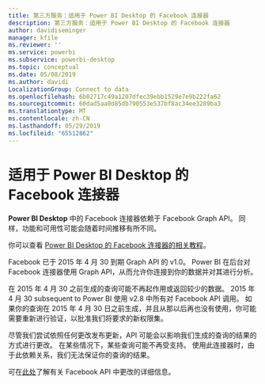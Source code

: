 ```yaml
---
title: 第三方服务：适用于 Power BI Desktop 的 Facebook 连接器
description: 第三方服务：适用于 Power BI Desktop 的 Facebook 连接器
author: davidiseminger
manager: kfile
ms.reviewer: ''
ms.service: powerbi
ms.subservice: powerbi-desktop
ms.topic: conceptual
ms.date: 05/08/2019
ms.author: davidi
LocalizationGroup: Connect to data
ms.openlocfilehash: 6b02717c49a1207dfec39ebb1529e7e9b222fa62
ms.sourcegitcommit: 60dad5aa0d85db790553e537bf8ac34ee3289ba3
ms.translationtype: MT
ms.contentlocale: zh-CN
ms.lasthandoff: 05/29/2019
ms.locfileid: "65512862"
---
```

# <a name="facebook-connector-for-power-bi-desktop"></a>适用于 Power BI Desktop 的 Facebook 连接器
**Power BI Desktop** 中的 Facebook 连接器依赖于 Facebook Graph API。 同样，功能和可用性可能会随着时间推移有所不同。

你可以查看 [Power BI Desktop 的 Facebook 连接器的相关教程](desktop-tutorial-facebook-analytics.md)。

Facebook 已于 2015 年 4 月 30 到期 Graph API 的 v1.0。 Power BI 在后台对 Facebook 连接器使用 Graph API，从而允许你连接到你的数据并对其进行分析。

在 2015 年 4 月 30 之前生成的查询可能不再起作用或返回较少的数据。 2015 年 4 月 30 subsequent to Power BI 使用 v2.8 中所有对 Facebook API 调用。 如果你的查询在 2015 年 4 月 30 日之前生成，并且从那以后再也没有使用，你可能需要重新进行验证，以批准我们将要求的新权限集。

尽管我们尝试依照任何更改发布更新，API 可能会以影响我们生成的查询的结果的方式进行更改。 在某些情况下，某些查询可能不再受支持。 使用此连接器时，由于此依赖关系，我们无法保证你的查询的结果。

可在[此处](https://developers.facebook.com/docs/apps/changelog#v2_0)了解有关 Facebook API 中更改的详细信息。

